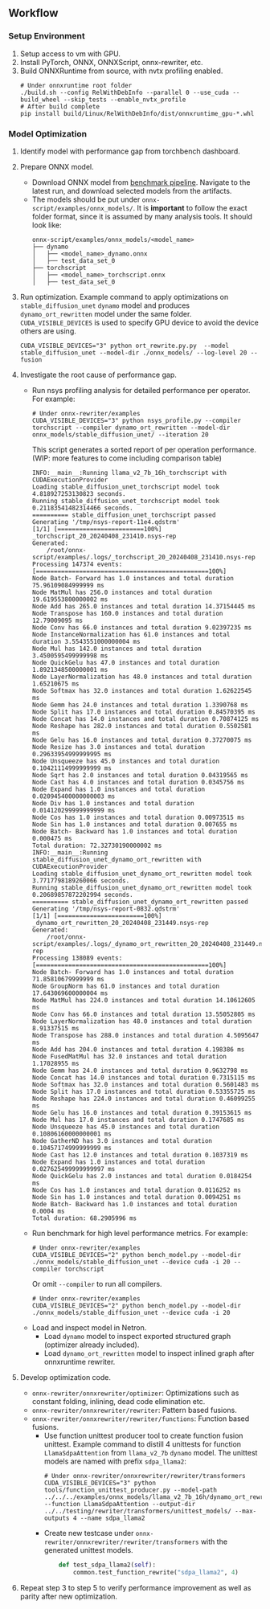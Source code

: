 ## Workflow

### Setup Environment

1. Setup access to vm with GPU.
2. Install PyTorch, ONNX, ONNXScript, onnx-rewriter, etc.
3. Build ONNXRuntime from source, with nvtx profiling enabled.
    ```
    # Under onnxruntime root folder
    ./build.sh --config RelWithDebInfo --parallel 0 --use_cuda --build_wheel --skip_tests --enable_nvtx_profile
    # After build complete
    pip install build/Linux/RelWithDebInfo/dist/onnxruntime_gpu-*.whl
    ```
<!-- 3. (Optional) Install torchbenchmark and related dependencies. -->
<!-- 4. (Optional) git clone ONNXConverter. -->

### Model Optimization

1. Identify model with performance gap from torchbench dashboard.
2. Prepare ONNX model.
    <!-- - (Optional) Run torchbench locally to retrieve exported model.  -->
    - Download ONNX model from [benchmark pipeline](https://dev.azure.com/onnxconverter/ONNXConverter/_build?definitionId=7&_a=summary). Navigate to the latest run, and download selected models from the artifacts.
    - The models should be put under `onnx-script/examples/onnx_models/`. It is **important** to follow the exact folder format, since it is assumed by many analysis tools. It should look like:
        ```
        onnx-script/examples/onnx_models/<model_name>
        ├── dynamo
        │   ├── <model_name>_dynamo.onnx
        │   ├── test_data_set_0
        ├── torchscript
        │   ├── <model_name>_torchscript.onnx
        │   ├── test_data_set_0
        ```

3. Run optimization. Example command to apply optimizations on `stable_diffusion_unet` `dynamo` model and produces `dynamo_ort_rewritten` model under the same folder. `CUDA_VISIBLE_DEVICES` is used to specify GPU device to avoid the device others are using.
    ```
    CUDA_VISIBLE_DEVICES="3" python ort_rewrite.py.py  --model stable_diffusion_unet --model-dir ./onnx_models/ --log-level 20 --fusion
    ```

4. Investigate the root cause of performance gap.
    - Run nsys profiling analysis for detailed performance per operator. For example:
        ```
        # Under onnx-rewriter/examples
        CUDA_VISIBLE_DEVICES="3" python nsys_profile.py --compiler torchscript --compiler dynamo_ort_rewritten --model-dir onnx_models/stable_diffusion_unet/ --iteration 20
        ```
        This script generates a sorted report of per operation performance. (WIP: more features to come including comparison table)
        ```
        INFO:__main__:Running llama_v2_7b_16h_torchscript with CUDAExecutionProvider
        Loading stable_diffusion_unet_torchscript model took 4.818927253130823 seconds.
        Running stable_diffusion_unet_torchscript model took 0.21183541482314466 seconds.
        ========== stable_diffusion_unet_torchscript passed
        Generating '/tmp/nsys-report-11e4.qdstrm'
        [1/1] [========================100%] _torchscript_20_20240408_231410.nsys-rep
        Generated:
            /root/onnx-script/examples/.logs/_torchscript_20_20240408_231410.nsys-rep
        Processing 147374 events: [================================================100%]
        Node Batch- Forward has 1.0 instances and total duration 75.96109084999999 ms
        Node MatMul has 256.0 instances and total duration 19.619553800000002 ms
        Node Add has 265.0 instances and total duration 14.37154445 ms
        Node Transpose has 160.0 instances and total duration 12.79009095 ms
        Node Conv has 66.0 instances and total duration 9.02397235 ms
        Node InstanceNormalization has 61.0 instances and total duration 3.5543551000000004 ms
        Node Mul has 142.0 instances and total duration 3.4500595499999998 ms
        Node QuickGelu has 47.0 instances and total duration 1.8921348500000001 ms
        Node LayerNormalization has 48.0 instances and total duration 1.65210675 ms
        Node Softmax has 32.0 instances and total duration 1.62622545 ms
        Node Gemm has 24.0 instances and total duration 1.3390768 ms
        Node Split has 17.0 instances and total duration 0.84570395 ms
        Node Concat has 14.0 instances and total duration 0.70874125 ms
        Node Reshape has 282.0 instances and total duration 0.5502581 ms
        Node Gelu has 16.0 instances and total duration 0.37270075 ms
        Node Resize has 3.0 instances and total duration 0.29633954999999995 ms
        Node Unsqueeze has 45.0 instances and total duration 0.10421114999999999 ms
        Node Sqrt has 2.0 instances and total duration 0.04319565 ms
        Node Cast has 4.0 instances and total duration 0.0345756 ms
        Node Expand has 1.0 instances and total duration 0.020945400000000003 ms
        Node Div has 1.0 instances and total duration 0.014120299999999999 ms
        Node Cos has 1.0 instances and total duration 0.00973515 ms
        Node Sin has 1.0 instances and total duration 0.007655 ms
        Node Batch- Backward has 1.0 instances and total duration 0.000475 ms
        Total duration: 72.32730190000002 ms
        INFO:__main__:Running stable_diffusion_unet_dynamo_ort_rewritten with CUDAExecutionProvider
        Loading stable_diffusion_unet_dynamo_ort_rewritten model took 3.7717798189260066 seconds.
        Running stable_diffusion_unet_dynamo_ort_rewritten model took 0.20689857872202994 seconds.
        ========== stable_diffusion_unet_dynamo_ort_rewritten passed
        Generating '/tmp/nsys-report-0832.qdstrm'
        [1/1] [========================100%] _dynamo_ort_rewritten_20_20240408_231449.nsys-rep
        Generated:
            /root/onnx-script/examples/.logs/_dynamo_ort_rewritten_20_20240408_231449.nsys-rep
        Processing 138089 events: [================================================100%]
        Node Batch- Forward has 1.0 instances and total duration 71.85810679999999 ms
        Node GroupNorm has 61.0 instances and total duration 17.643069600000004 ms
        Node MatMul has 224.0 instances and total duration 14.10612605 ms
        Node Conv has 66.0 instances and total duration 13.55052805 ms
        Node LayerNormalization has 48.0 instances and total duration 8.91337515 ms
        Node Transpose has 288.0 instances and total duration 4.5095647 ms
        Node Add has 204.0 instances and total duration 4.198386 ms
        Node FusedMatMul has 32.0 instances and total duration 1.17028955 ms
        Node Gemm has 24.0 instances and total duration 0.9632798 ms
        Node Concat has 14.0 instances and total duration 0.7315115 ms
        Node Softmax has 32.0 instances and total duration 0.5601483 ms
        Node Split has 17.0 instances and total duration 0.53355725 ms
        Node Reshape has 224.0 instances and total duration 0.46099255 ms
        Node Gelu has 16.0 instances and total duration 0.39153615 ms
        Node Mul has 17.0 instances and total duration 0.1747685 ms
        Node Unsqueeze has 45.0 instances and total duration 0.10806160000000001 ms
        Node GatherND has 3.0 instances and total duration 0.10457174999999999 ms
        Node Cast has 12.0 instances and total duration 0.1037319 ms
        Node Expand has 1.0 instances and total duration 0.027625499999999997 ms
        Node QuickGelu has 2.0 instances and total duration 0.0184254 ms
        Node Cos has 1.0 instances and total duration 0.0116252 ms
        Node Sin has 1.0 instances and total duration 0.0094251 ms
        Node Batch- Backward has 1.0 instances and total duration 0.0004 ms
        Total duration: 68.2905996 ms
        ```
    - Run benchmark for high level performance metrics. For example:
        ```
        # Under onnx-rewriter/examples
        CUDA_VISIBLE_DEVICES="2" python bench_model.py --model-dir ./onnx_models/stable_diffusion_unet --device cuda -i 20 --compiler torchscript
        ```
        Or omit `--compiler` to run all compilers.
        ```
        # Under onnx-rewriter/examples
        CUDA_VISIBLE_DEVICES="2" python bench_model.py --model-dir ./onnx_models/stable_diffusion_unet --device cuda -i 20
        ```
    - Load and inspect model in Netron.
        - Load `dynamo` model to inspect exported structured graph (optimizer already included).
        - Load `dynamo_ort_rewritten` model to inspect inlined graph after onnxruntime rewriter.

5. Develop optimization code.
    - `onnx-rewriter/onnxrewriter/optimizer`: Optimizations such as constant folding, inlining, dead code elimination etc.
    - `onnx-rewriter/onnxrewriter/rewriter`: Pattern based fusions.
    - `onnx-rewriter/onnxrewriter/rewriter/functions`: Function based fusions.
        - Use function unittest producer tool to create function fusion unittest. Example command to distill 4 unittests for function `LlamaSdpaAttention` from `llama_v2_7b` `dynamo` model. The unittest models are named with prefix `sdpa_llama2`:
            ```
            # Under onnx-rewriter/onnxrewriter/rewriter/transformers
            CUDA_VISIBLE_DEVICES="3" python tools/function_unittest_producer.py --model-path ../../../examples/onnx_models/llama_v2_7b_16h/dynamo_ort_rewritten/llama_v2_7b_16h_dynamo_ort_rewritten.onnx --function LlamaSdpaAttention --output-dir ../../testing/rewriter/transformers/unittest_models/ --max-outputs 4 --name sdpa_llama2
            ```
        - Create new testcase under `onnx-rewriter/onnxrewriter/rewriter/transformers` with the generated unittest models.
            ```python
                def test_sdpa_llama2(self):
                    common.test_function_rewrite("sdpa_llama2", 4)
            ```

6. Repeat step 3 to step 5 to verify performance improvement as well as parity after new optimization.
